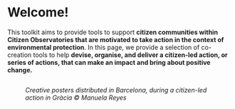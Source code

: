 # Welcome!

This toolkit aims to provide tools to support **citizen communities within Citizen Observatories that are motivated to take action in the context of environmental protection**. In this page, we provide a selection of co-creation tools to help **devise, organise, and deliver a citizen-led action, or series of actions, that can make an impact and bring about positive change.**

<figure><img src=".gitbook/assets/citibl.png" alt=""><figcaption><p><em>Creative posters distributed in Barcelona, during a citizen-led action in Gràcia © Manuela Reyes</em> </p></figcaption></figure>
